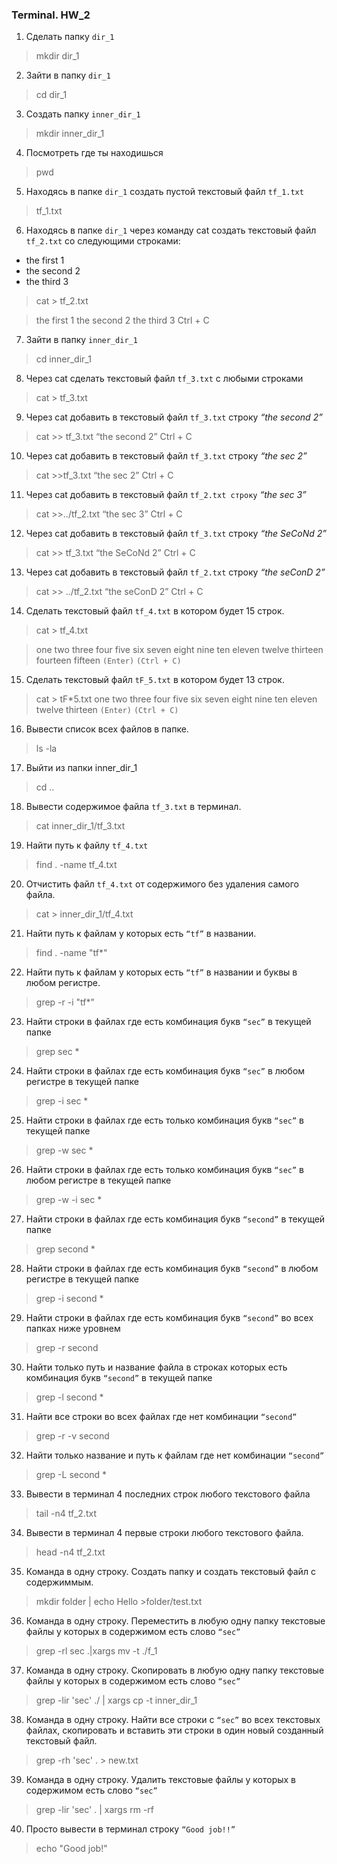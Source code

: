 ### Terminal. HW_2

1. Сделать папку `dir_1`

> mkdir dir_1

2. Зайти в папку `dir_1`

> cd dir_1

3. Создать папку `inner_dir_1`

> mkdir inner_dir_1

4. Посмотреть где ты находишься

> pwd

5. Находясь в папке `dir_1` создать пустой текстовый файл `tf_1.txt`

> tf_1.txt

6. Находясь в папке `dir_1` через команду cat создать текстовый файл `tf_2.txt` со следующими строками:

- the first 1
- the second 2
- the third 3

> cat > tf_2.txt

> the first 1
> the second 2
> the third 3
> Ctrl + C

7.  Зайти в папку `inner_dir_1`

> cd inner_dir_1

8.  Через cat сделать текстовый файл `tf_3.txt` c любыми строками

> cat > tf_3.txt

9.  Через cat добавить в текстовый файл `tf_3.txt` строку _“the second 2”_

> cat >> tf_3.txt
> “the second 2”
> Ctrl + C

10. Через cat добавить в текстовый файл `tf_3.txt` строку _“the sec 2”_

> cat >>tf_3.txt
> “the sec 2”
> Ctrl + C

11. Через cat добавить в текстовый файл `tf_2.txt строку` _“the sec 3”_

> cat >>../tf_2.txt
> “the sec 3”
> Ctrl + C

12. Через cat добавить в текстовый файл `tf_3.txt` строку _“the SeCoNd 2”_

> cat >> tf_3.txt
> “the SeCoNd 2”
> Ctrl + C

13. Через cat добавить в текстовый файл `tf_2.txt` строку _“the seConD 2”_

> cat >> ../tf_2.txt
> “the seConD 2”
> Ctrl + C

14. Сделать текстовый файл `tf_4.txt` в котором будет 15 строк.

> cat > tf_4.txt

> one
> two
> three
> four
> five
> six
> seven
> eight
> nine
> ten
> eleven
> twelve
> thirteen
> fourteen
> fifteen  `(Enter)` `(Ctrl + C)`

15. Сделать текстовый файл `tF_5.txt` в котором будет 13 строк.

> cat > tF*5.txt
> one
> two
> three
> four
> five
> six
> seven
> eight
> nine
> ten
> eleven
> twelve
> thirteen  `(Enter)` `(Ctrl + C)`

16. Вывести список всех файлов в папке.

> ls -la

17. Выйти из папки inner_dir_1

> cd ..

18. Вывести содержимое файла `tf_3.txt` в терминал.

> cat inner_dir_1/tf_3.txt

19. Найти путь к файлу `tf_4.txt`

> find . -name tf_4.txt

20. Отчистить файл `tf_4.txt` от содержимого без удаления самого файла.

> cat > inner_dir_1/tf_4.txt

21. Найти путь к файлам у которых есть `“tf”` в названии.

> find . -name "tf\*"

22. Найти путь к файлам у которых есть `“tf”` в названии и буквы в любом регистре.

> grep -r -i "tf\*"

23. Найти строки в файлах где есть комбинация букв `“sec”` в текущей папке

> grep sec \*

24. Найти строки в файлах где есть комбинация букв `“sec”` в любом регистре в текущей папке

> grep -i sec \*

25. Найти строки в файлах где есть только комбинация букв `“sec”` в текущей папке

> grep -w sec \*

26. Найти строки в файлах где есть только комбинация букв `“sec”` в любом регистре в текущей папке

> grep -w -i sec \*

27. Найти строки в файлах где есть комбинация букв `“second”` в текущей папке

> grep second \*

28. Найти строки в файлах где есть комбинация букв `“second”` в любом регистре в текущей папке

> grep -i second \*

29. Найти строки в файлах где есть комбинация букв `“second”` во всех папках ниже уровнем

> grep -r second

30. Найти только путь и название файла в строках которых есть комбинация букв `“second”` в текущей папке

> grep -l second *

31. Найти все строки во всех файлах где нет комбинации `“second”`
    
> grep -r -v second

32. Найти только название и путь к файлам где нет комбинации `“second”`

> grep -L second \*

33. Вывести в терминал 4 последних строк любого текстового файла

> tail -n4 tf_2.txt

34. Вывести в терминал 4 первые строки любого текстового файла.

> head -n4 tf_2.txt

35. Команда в одну строку. Создать папку и создать текстовый файл с содержиммым.

> mkdir folder | echo Hello >folder/test.txt

36. Команда в одну строку. Переместить в любую одну папку текстовые файлы у которых в содержимом есть слово `“sec”`

> grep -rl sec .|xargs mv -t ./f_1

37. Команда в одну строку. Скопировать в любую одну папку текстовые файлы у которых в содержимом есть слово `“sec”`

> grep -lir 'sec' ./ | xargs cp -t inner_dir_1

38. Команда в одну строку. Найти все строки c `“sec”` во всех текстовых файлах, скопировать и вставить эти строки в один новый созданный текстовый файл.

> grep -rh 'sec' . > new.txt

39. Команда в одну строку. Удалить текстовые файлы у которых в содержимом есть слово `“sec”`

> grep -lir 'sec' . | xargs rm -rf

40. Просто вывести в терминал строку `“Good job!!”`
   
> echo "Good job!"
